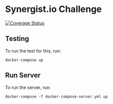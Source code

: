 Synergist.io Challenge
======================
[![Coverage Status](https://coveralls.io/repos/github/canerdogan/synergist-challenge/badge.svg?branch=master)](https://coveralls.io/github/canerdogan/synergist-challenge?branch=master)

Testing
-------
To run the test for this, run:

```
docker-compose up
```
Run Server
----------

To run the server, run:

```
docker-compose -f docker-compose-server.yml up
```